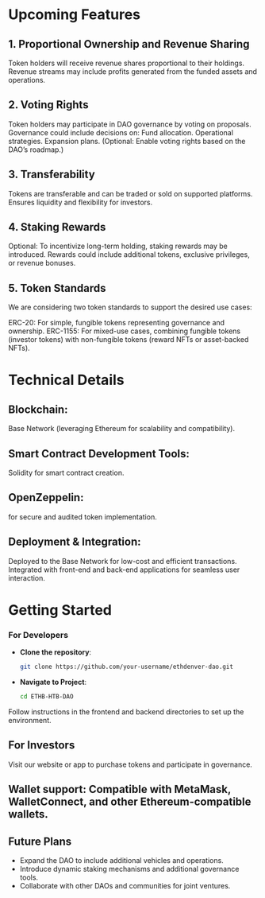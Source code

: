 # Upcoming Features
## 1. Proportional Ownership and Revenue Sharing
Token holders will receive revenue shares proportional to their holdings.
Revenue streams may include profits generated from the funded assets and operations.

## 2. Voting Rights
Token holders may participate in DAO governance by voting on proposals.
Governance could include decisions on:
Fund allocation.
Operational strategies.
Expansion plans.
(Optional: Enable voting rights based on the DAO’s roadmap.)

## 3. Transferability
Tokens are transferable and can be traded or sold on supported platforms.
Ensures liquidity and flexibility for investors.

## 4. Staking Rewards
Optional: To incentivize long-term holding, staking rewards may be introduced.
Rewards could include additional tokens, exclusive privileges, or revenue bonuses.

## 5. Token Standards
We are considering two token standards to support the desired use cases:

ERC-20: For simple, fungible tokens representing governance and ownership.
ERC-1155: For mixed-use cases, combining fungible tokens (investor tokens) with non-fungible tokens (reward NFTs or asset-backed NFTs).

# Technical Details

## Blockchain: 
Base Network (leveraging Ethereum for scalability and compatibility).

## Smart Contract Development Tools:
Solidity for smart contract creation.

## OpenZeppelin:
for secure and audited token implementation.

## Deployment & Integration:
Deployed to the Base Network for low-cost and efficient transactions.
Integrated with front-end and back-end applications for seamless user interaction.

# Getting Started

### For Developers
- **Clone the repository**:
  ```bash
  git clone https://github.com/your-username/ethdenver-dao.git

- **Navigate to Project**:
  ```bash
  cd ETHB-HTB-DAO

Follow instructions in the frontend and backend directories to set up the environment.

## For Investors

Visit our website or app to purchase tokens and participate in governance.

## Wallet support: Compatible with MetaMask, WalletConnect, and other Ethereum-compatible wallets.

## Future Plans
* Expand the DAO to include additional vehicles and operations.
* Introduce dynamic staking mechanisms and additional governance tools.
* Collaborate with other DAOs and communities for joint ventures.

